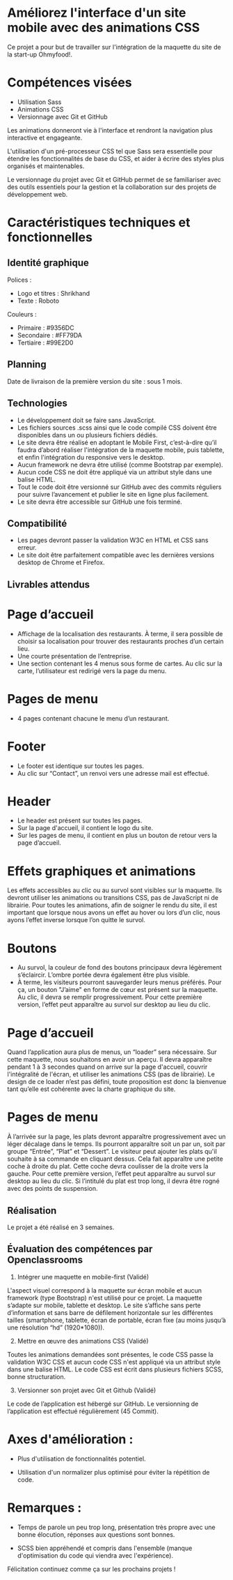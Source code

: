 # Améliorez l'interface d'un site mobile avec des animations CSS

Ce projet a pour but de travailler sur l'intégration de la maquette du site de la start-up Ohmyfood!.

# Compétences visées

- Utilisation Sass
- Animations CSS
- Versionnage avec Git et GitHub

Les animations donneront vie à l'interface et rendront la navigation plus interactive et engageante.

L'utilisation d'un pré-processeur CSS tel que Sass sera essentielle pour étendre les fonctionnalités de base du CSS, et aider à écrire des styles plus organisés et maintenables.

Le versionnage du projet avec Git et GitHub permet de se familiariser avec des outils essentiels pour la gestion et la collaboration sur des projets de développement web.

# Caractéristiques techniques et fonctionnelles

## Identité graphique

Polices :

- Logo et titres : Shrikhand
- Texte : Roboto

Couleurs :

- Primaire : #9356DC
- Secondaire : #FF79DA
- Tertiaire : #99E2D0

## Planning

Date de livraison de la première version du site : sous 1 mois.

## Technologies

- Le développement doit se faire sans JavaScript.
- Les fichiers sources .scss ainsi que le code compilé CSS doivent être disponibles dans un ou plusieurs fichiers dédiés.
- Le site devra être réalisé en adoptant le Mobile First, c’est-à-dire qu’il faudra d’abord réaliser l'intégration de la maquette mobile, puis tablette, et enfin l'intégration du responsive vers le desktop.
- Aucun framework ne devra être utilisé (comme Bootstrap par exemple).
- Aucun code CSS ne doit être appliqué via un attribut style dans une balise HTML.
- Tout le code doit être versionné sur GitHub avec des commits réguliers pour suivre l’avancement et publier le site en ligne plus facilement.
- Le site devra être accessible sur GitHub une fois terminé.

## Compatibilité

- Les pages devront passer la validation W3C en HTML et CSS sans erreur.
- Le site doit être parfaitement compatible avec les dernières versions desktop de Chrome et Firefox.

## Livrables attendus

# Page d’accueil

- Affichage de la localisation des restaurants. À terme, il sera possible de choisir sa localisation pour trouver des restaurants proches d’un certain lieu.
- Une courte présentation de l’entreprise.
- Une section contenant les 4 menus sous forme de cartes. Au clic sur la carte, l’utilisateur est redirigé vers la page du menu.

# Pages de menu

- 4 pages contenant chacune le menu d’un restaurant.

# Footer

- Le footer est identique sur toutes les pages.
- Au clic sur “Contact”, un renvoi vers une adresse mail est effectué.

# Header

- Le header est présent sur toutes les pages.
- Sur la page d'accueil, il contient le logo du site.
- Sur les pages de menu, il contient en plus un bouton de retour vers la page d’accueil.

# Effets graphiques et animations

Les effets accessibles au clic ou au survol sont visibles sur la maquette. Ils devront utiliser les animations ou transitions CSS, pas de JavaScript ni de librairie. Pour toutes les animations, afin de soigner le rendu du site, il est important que lorsque nous avons un effet au hover ou lors d’un clic, nous ayons l’effet inverse lorsque l’on quitte le survol.

# Boutons

- Au survol, la couleur de fond des boutons principaux devra légèrement s’éclaircir. L’ombre portée devra également être plus visible.
- À terme, les visiteurs pourront sauvegarder leurs menus préférés. Pour ça, un bouton "J’aime" en forme de cœur est présent sur la maquette. Au clic, il devra se remplir progressivement. Pour cette première version, l’effet peut apparaître au survol sur desktop au lieu du clic.

# Page d’accueil

Quand l’application aura plus de menus, un “loader” sera nécessaire. Sur cette maquette, nous souhaitons en avoir un aperçu. Il devra apparaître pendant 1 à 3 secondes quand on arrive sur la page d'accueil, couvrir l'intégralité de l'écran, et utiliser les animations CSS (pas de librairie). Le design de ce loader n’est pas défini, toute proposition est donc la bienvenue tant qu’elle est cohérente avec la charte graphique du site.

# Pages de menu

À l’arrivée sur la page, les plats devront apparaître progressivement avec un léger décalage dans le temps. Ils pourront apparaître soit un par un, soit par groupe “Entrée”, “Plat” et “Dessert”.
Le visiteur peut ajouter les plats qu'il souhaite à sa commande en cliquant dessus. Cela fait apparaître une petite coche à droite du plat. Cette coche devra coulisser de la droite vers la gauche. Pour cette première version, l’effet peut apparaître au survol sur desktop au lieu du clic. Si l’intitulé du plat est trop long, il devra être rogné avec des points de suspension.

## Réalisation

Le projet a été réalisé en 3 semaines.

## Évaluation des compétences par Openclassrooms

1. Intégrer une maquette en mobile-first (Validé)

L'aspect visuel correspond à la maquette sur écran mobile et aucun framework (type Bootstrap) n'est utilisé pour ce projet. La maquette s’adapte sur mobile, tablette et desktop. Le site s’affiche sans perte d’information et sans barre de défilement horizontale sur les différentes tailles (smartphone, tablette, écran de portable, écran fixe (au moins jusqu’à une résolution “hd” (1920*1080)).

2. Mettre en œuvre des animations CSS (Validé)

Toutes les animations demandées sont présentes, le code CSS passe la validation W3C CSS et aucun code CSS n'est appliqué via un attribut style dans une balise HTML. Le code CSS est écrit dans plusieurs fichiers SCSS, bonne structuration.

3. Versionner son projet avec Git et Github (Validé)

Le code de l’application est hébergé sur GitHub. Le versionning de l’application est effectué régulièrement (45 Commit).

# Axes d'amélioration :

- Plus d'utilisation de fonctionnalités potentiel.

- Utilisation d'un normalizer plus optimisé pour éviter la répétition de code.

# Remarques :

- Temps de parole un peu trop long, présentation très propre avec une bonne élocution, réponses aux questions sont bonnes.

- SCSS bien appréhendé et compris dans l'ensemble (manque d'optimisation du code qui viendra avec l'expérience).

Félicitation continuez comme ça sur les prochains projets !
